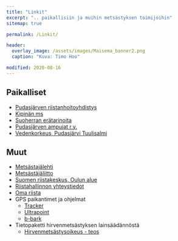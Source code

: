 ```yaml
---
title: "Linkit"
excerpt: ".. paikallisiin ja muihin metsästyksen toimijoihin"
sitemap: true

permalink: /Linkit/

header:
  overlay_image: /assets/images/Maisema_banner2.png
  caption: "Kuva: Timo Hoo"

modified: 2020-08-16
---
```


## Paikalliset

* <a target = "_blank" href = "https://pudasjarven.rhy.fi/" >Pudasjärven riistanhoitoyhdistys</a>
* <a target = "_blank" href = "http://kipinanmetsastysseura.nettisivu.org/">Kipinän ms</a>
* <a target = "_blank" href = "https://www.suoherra.fi/">Suoherran erätarinoita</a>
* <a target = "_blank" href = "https://fi-fi.facebook.com/pudasjarvenampujat">Pudasjärven ampujat r.y.</a>
* <a target = "_blank" href = "http://wwwi2.ymparisto.fi/i2/61/l611331001y/wqfi.html">Vedenkorkeus, Pudasjärvi Tuulisalmi</a>

## Muut

* <a target = "_blank" href = "https://metsastajalehti.fi/">Metsästajälehti</a>
* <a target = "_blank" href = "https://www.metsastajaliitto.fi/">Metsästäjäliitto</a>
* <a target = "_blank" href = "https://riista.fi/riistahallinto/alueet-ja-toimipisteet/oulu/">Suomen riistakeskus, Oulun alue</a>
* <a target = "_blank" href = "https://riista.fi/riistahallinto/yhteystiedot/yhteystietohaku/">Riistahallinnon yhteystiedot</a>
* <a target = "_blank" href = "https://oma.riista.fi/">Oma riista</a>
* GPS paikantimet ja ohjelmat
  - <a target = "_blank" href = "https://www.tracker.fi/">Tracker</a>
  - <a target = "_blank" href = "https://ultracom.fi/">Ultrapoint</a>
  - <a target = "_blank" href = "http://www.b-bark.com/?lang=fi">b-bark</a>
* Tietopaketti hirvenmetsästyksen lainsäädännöstä
  - <a target = "_blank" href = "https://www.ulapland.fi/loader.aspx?id=e483f5bc-38c9-4825-b98b-f19467692205">Hirvenmetsästysoikeus - teos</a>
